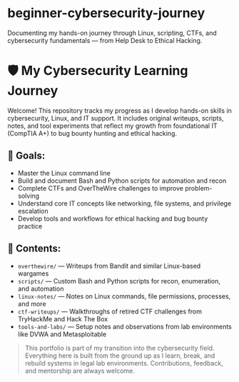 # beginner-cybersecurity-journey
Documenting my hands-on journey through Linux, scripting, CTFs, and cybersecurity fundamentals — from Help Desk to Ethical Hacking.

# 🛡️ My Cybersecurity Learning Journey

Welcome! This repository tracks my progress as I develop hands-on skills in cybersecurity, Linux, and IT support. It includes original writeups, scripts, notes, and tool experiments that reflect my growth from foundational IT (CompTIA A+) to bug bounty hunting and ethical hacking.

## 🎯 Goals:
- Master the Linux command line
- Build and document Bash and Python scripts for automation and recon
- Complete CTFs and OverTheWire challenges to improve problem-solving
- Understand core IT concepts like networking, file systems, and privilege escalation
- Develop tools and workflows for ethical hacking and bug bounty practice

## 🧰 Contents:
- `overthewire/` — Writeups from Bandit and similar Linux-based wargames
- `scripts/` — Custom Bash and Python scripts for recon, enumeration, and automation
- `linux-notes/` — Notes on Linux commands, file permissions, processes, and more
- `ctf-writeups/` — Walkthroughs of retired CTF challenges from TryHackMe and Hack The Box
- `tools-and-labs/` — Setup notes and observations from lab environments like DVWA and Metasploitable

> This portfolio is part of my transition into the cybersecurity field. Everything here is built from the ground up as I learn, break, and rebuild systems in legal lab environments. Contributions, feedback, and mentorship are always welcome.

